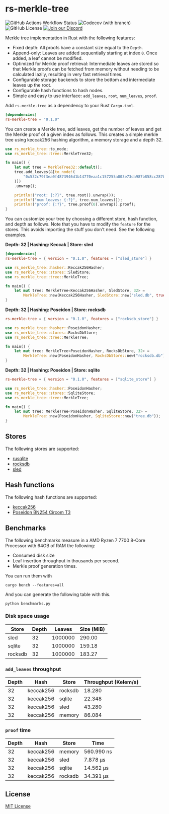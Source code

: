 # rs-merkle-tree

![GitHub Actions Workflow Status](https://img.shields.io/github/actions/workflow/status/bilinearlabs/rs-merkle-tree/rust_main_ci.yml?style=flat-square)
![Codecov (with branch)](https://img.shields.io/codecov/c/github/bilinearlabs/rs-merkle-tree/main?token=1PIHE7U7XQ&style=flat-square)
![GitHub License](https://img.shields.io/github/license/bilinearlabs/rs-merkle-tree?style=flat-square)
[![Join our Discord](https://img.shields.io/badge/Discord-5865F2?logo=discord&logoColor=white&style=flat-square)](https://discord.gg/Et8BTnVBZS)

Merkle tree implementation in Rust with the following features:
* Fixed depth: All proofs have a constant size equal to the `Depth`.
* Append-only: Leaves are added sequentially starting at index `0`. Once added, a leaf cannot be modified.
* Optimized for Merkle proof retrieval: Intermediate leaves are stored so that Merkle proofs can be fetched from memory without needing to be calculated lazily, resulting in very fast retrieval times.
* Configurable storage backends to store the bottom and intermediate leaves up the root.
* Configurable hash functions to hash nodes.
* Simple and easy to use interface: `add_leaves`, `root`, `num_leaves`, `proof`.


Add `rs-merkle-tree` as a dependency to your Rust `Cargo.toml`.

```toml
[dependencies]
rs-merkle-tree = "0.1.0"
```

You can create a Merkle tree, add leaves, get the number of leaves and get the Merkle proof of a given index as follows. This creates a simple merkle tree using keccak256 hashing algorithm, a memory storage and a depth 32.

```rust
use rs_merkle_tree::to_node;
use rs_merkle_tree::tree::MerkleTree32;

fn main() {
    let mut tree = MerkleTree32::default();
    tree.add_leaves(&[to_node!(
        "0x532c79f3ea0f4873946d1b14770eaa1c157255a003e73da987b858cc287b0482"
    )])
    .unwrap();

    println!("root: {:?}", tree.root().unwrap());
    println!("num leaves: {:?}", tree.num_leaves());
    println!("proof: {:?}", tree.proof(0).unwrap().proof);
}
```

You can customize your tree by choosing a different store, hash function, and depth as follows. Note that you have to modify the `feature` for the stores. This avoids importing the stuff you don't need. See the following examples.

**Depth: 32 | Hashing: Keccak | Store: sled**

```toml
[dependencies]
rs-merkle-tree = { version = "0.1.0", features = ["sled_store"] }
```

```rust
use rs_merkle_tree::hasher::Keccak256Hasher;
use rs_merkle_tree::stores::SledStore;
use rs_merkle_tree::tree::MerkleTree;

fn main() {
    let mut tree: MerkleTree<Keccak256Hasher, SledStore, 32> =
        MerkleTree::new(Keccak256Hasher, SledStore::new("sled.db", true));
}
```

**Depth: 32 | Hashing: Poseidon | Store: rocksdb**
```toml
rs-merkle-tree = { version = "0.1.0", features = ["rocksdb_store"] }
```

```rust
use rs_merkle_tree::hasher::PoseidonHasher;
use rs_merkle_tree::stores::RocksDbStore;
use rs_merkle_tree::tree::MerkleTree;

fn main() {
    let mut tree: MerkleTree<PoseidonHasher, RocksDbStore, 32> =
        MerkleTree::new(PoseidonHasher, RocksDbStore::new("rocksdb.db"));
}

```

**Depth: 32 | Hashing: Poseidon | Store: sqlite**

```toml
rs-merkle-tree = { version = "0.1.0", features = ["sqlite_store"] }
```

```rust
use rs_merkle_tree::hasher::PoseidonHasher;
use rs_merkle_tree::stores::SqliteStore;
use rs_merkle_tree::tree::MerkleTree;

fn main() {
    let mut tree: MerkleTree<PoseidonHasher, SqliteStore, 32> =
        MerkleTree::new(PoseidonHasher, SqliteStore::new("tree.db"));
}
```

## Stores

The following stores are supported:
* [rusqlite](https://github.com/rusqlite/rusqlite)
* [rocksdb](https://github.com/rust-rocksdb/rust-rocksdb)
* [sled](github.com/spacejam/sled)

## Hash functions

The following hash functions are supported:
* [keccak256](https://github.com/debris/tiny-keccak)
* [Poseidon BN254 Circom T3](https://github.com/Lightprotocol/light-poseidon/)

## Benchmarks

The following benchmarks measure in a AMD Ryzen 7 7700 8-Core Processor with 64GB of RAM the following:
* Consumed disk size
* Leaf insertion throughput in thousands per second.
* Merkle proof generation times.

You can run them with
```
cargo bench --features=all
```

And you can generate the following table with this.
```
python benchmarks.py
```

### Disk space usage

| Store | Depth | Leaves | Size (MiB) |
|---|---|---|---|
| sled | 32 | 1000000 | 290.00 |
| sqlite | 32 | 1000000 | 159.18 |
| rocksdb | 32 | 1000000 | 183.27 |

### `add_leaves` throughput

| Depth | Hash | Store | Throughput (Kelem/s) |
|---|---|---|---|
| 32 | keccak256 | rocksdb | 18.280 |
| 32 | keccak256 | sqlite | 22.348 |
| 32 | keccak256 | sled | 43.280 |
| 32 | keccak256 | memory | 86.084 |

### `proof` time

| Depth | Hash | Store | Time |
|---|---|---|---|
| 32 | keccak256 | memory | 560.990 ns |
| 32 | keccak256 | sled | 7.878 µs |
| 32 | keccak256 | sqlite | 14.562 µs |
| 32 | keccak256 | rocksdb | 34.391 µs |

## License

[MIT License](https://github.com/bilinearlabs/rs-merkle-tree/blob/main/LICENSE)

